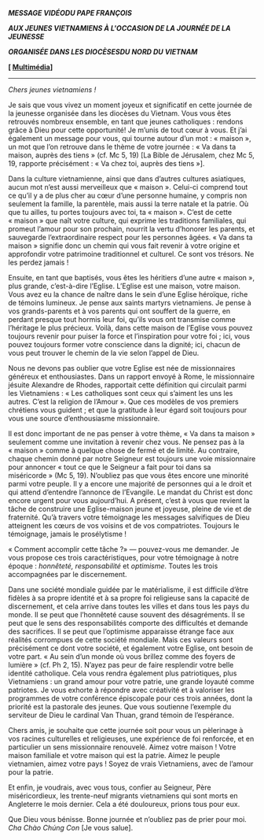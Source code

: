 ***MESSAGE VIDÉO******DU PAPE FRANÇOIS***

***AUX JEUNES VIETNAMIENS À L'OCCASION DE LA JOURNÉE DE LA JEUNESSE***

***ORGANISÉE DANS LES DIOCÈSES******DU NORD DU VIETNAM***

**[ [Multimédia](http://w2.vatican.va/content/francesco/fr/events/event.dir.html/content/vaticanevents/fr/2019/11/20/videomessaggio-giovani-vietnam.html)]**

* * *

*Chers jeunes vietnamiens !*

Je sais que vous vivez un moment joyeux et significatif en cette journée de la jeunesse organisée dans les diocèses du Vietnam. Vous vous êtes retrouvés nombreux ensemble, en tant que jeunes catholiques : rendons grâce à Dieu pour cette opportunité! Je m’unis de tout cœur à vous. Et j’ai également un message pour vous, qui tourne autour d’un mot : « maison », un mot que l’on retrouve dans le thème de votre journée : « Va dans ta maison, auprès des tiens » (cf. Mc 5, 19) [La Bible de Jérusalem, chez Mc 5, 19, rapporte précisément : « Va chez toi, auprès des tiens »].

Dans la culture vietnamienne, ainsi que dans d’autres cultures asiatiques, aucun mot n’est aussi merveilleux que « maison ». Celui-ci comprend tout ce qu’il y a de plus cher au cœur d’une personne humaine, y compris non seulement la famille, la parentèle, mais aussi la terre natale et la patrie. Où que tu ailles, tu portes toujours avec toi, ta « maison ». C’est de cette « maison » que naît votre culture, qui exprime les traditions familiales, qui promeut l’amour pour son prochain, nourrit la vertu d’honorer les parents, et sauvegarde l’extraordinaire respect pour les personnes âgées. « Va dans ta maison » signifie donc un chemin qui vous fait revenir à votre origine et approfondir votre patrimoine traditionnel et culturel. Ce sont vos trésors. Ne les perdez jamais !

Ensuite, en tant que baptisés, vous êtes les héritiers d’une autre « maison », plus grande, c’est-à-dire l’Eglise. L’Eglise est une maison, votre maison. Vous avez eu la chance de naître dans le sein d’une Eglise héroïque, riche de témoins lumineux. Je pense aux saints martyrs vietnamiens. Je pense à vos grands-parents et à vos parents qui ont souffert de la guerre, en perdant presque tout hormis leur foi, qu’ils vous ont transmise comme l’héritage le plus précieux. Voilà, dans cette maison de l’Eglise vous pouvez toujours revenir pour puiser la force et l’inspiration pour votre foi ; ici, vous pouvez toujours former votre conscience dans la dignité; ici, chacun de vous peut trouver le chemin de la vie selon l’appel de Dieu.

Nous ne devons pas oublier que votre Eglise est née de missionnaires généreux et enthousiastes. Dans un rapport envoyé à Rome, le missionnaire jésuite Alexandre de Rhodes, rapportait cette définition qui circulait parmi les Vietnamiens : « Les catholiques sont ceux qui s’aiment les uns les autres. C’est la religion de l’Amour ». Que ces modèles de vos premiers chrétiens vous guident ; et que la gratitude à leur égard soit toujours pour vous une source d’enthousiasme missionnaire.

Il est donc important de ne pas penser à votre thème, « Va dans ta maison » seulement comme une invitation à revenir chez vous. Ne pensez pas à la « maison » comme à quelque chose de fermé et de limité. Au contraire, chaque chemin donné par notre Seigneur est toujours une voie missionnaire pour annoncer « tout ce que le Seigneur a fait pour toi dans sa miséricorde » (Mc 5, 19). N’oubliez pas que vous êtes encore une minorité parmi votre peuple. Il y a encore une majorité de personnes qui a le droit et qui attend d’entendre l’annonce de l’Evangile. Le mandat du Christ est donc encore urgent pour vous aujourd’hui. A présent, c’est à vous que revient la tâche de construire une Eglise-maison jeune et joyeuse, pleine de vie et de fraternité. Qu’à travers votre témoignage les messages salvifiques de Dieu atteignent les cœurs de vos voisins et de vos compatriotes. Toujours le témoignage, jamais le prosélytisme !

« Comment accomplir cette tâche ?» — pouvez-vous me demander. Je vous propose ces trois caractéristiques, pour votre témoignage à notre époque : *honnêteté, responsabilité* et *optimisme*. Toutes les trois accompagnées par le discernement.

Dans une société mondiale guidée par le matérialisme, il est difficile d’être fidèles à sa propre identité et à sa propre foi religieuse sans la capacité de discernement, et cela arrive dans toutes les villes et dans tous les pays du monde. Il se peut que l’honnêteté cause souvent des désagréments. Il se peut que le sens des responsabilités comporte des difficultés et demande des sacrifices. Il se peut que l’optimisme apparaisse étrange face aux réalités corrompues de cette société mondiale. Mais ces valeurs sont précisément ce dont votre société, et également votre Eglise, ont besoin de votre part. « Au sein d’un monde où vous brillez comme des foyers de lumière » (cf. Ph 2, 15). N’ayez pas peur de faire resplendir votre belle identité catholique. Cela vous rendra également plus patriotiques, plus Vietnamiens : un grand amour pour votre patrie, une grande loyauté comme patriotes. Je vous exhorte à répondre avec créativité et à valoriser les programmes de votre conférence épiscopale pour ces trois années, dont la priorité est la pastorale des jeunes. Que vous soutienne l’exemple du serviteur de Dieu le cardinal Van Thuan, grand témoin de l’espérance.

Chers amis, je souhaite que cette journée soit pour vous un pèlerinage à vos racines culturelles et religieuses, une expérience de foi renforcée, et en particulier un sens missionnaire renouvelé. Aimez votre maison ! Votre maison familiale et votre maison qui est la patrie. Aimez le peuple vietnamien, aimez votre pays ! Soyez de vrais Vietnamiens, avec de l’amour pour la patrie.

Et enfin, je voudrais, avec vous tous, confier au Seigneur, Père miséricordieux, les trente-neuf migrants vietnamiens qui sont morts en Angleterre le mois dernier. Cela a été douloureux, prions tous pour eux.

Que Dieu vous bénisse. Bonne journée et n’oubliez pas de prier pour moi. *Cha Chào Chúng Con* [Je vous salue].